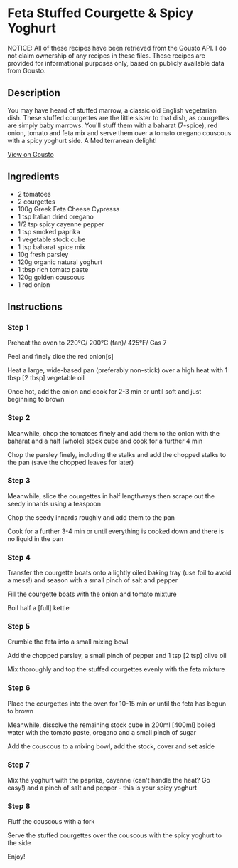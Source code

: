 # Feta Stuffed Courgette & Spicy Yoghurt

NOTICE: All of these recipes have been retrieved from the Gousto API. I do not claim ownership of any recipes in these files. These recipes are provided for informational purposes only, based on publicly available data from Gousto.

## Description

You may have heard of stuffed marrow, a classic old English vegetarian dish. These stuffed courgettes are the little sister to that dish, as courgettes are simply baby marrows. You'll stuff them with a baharat (7-spice), red onion, tomato and feta mix and serve them over a tomato oregano couscous with a spicy yoghurt side. A Mediterranean delight!

[View on Gousto](https://www.gousto.co.uk/recipes/cookbook/feta-stuffed-courgette-spicy-yoghurt)

## Ingredients

- 2 tomatoes
- 2 courgettes
- 100g Greek Feta Cheese Cypressa
- 1 tsp Italian dried oregano
- 1/2 tsp spicy cayenne pepper
- 1 tsp smoked paprika
- 1 vegetable stock cube
- 1 tsp baharat spice mix
- 10g fresh parsley 
- 120g organic natural yoghurt
- 1 tbsp rich tomato paste
- 120g golden couscous
- 1 red onion

## Instructions


### Step 1

Preheat the oven to 220&deg;C/ 200&deg;C (fan)/ 425&deg;F/ Gas 7


Peel and finely dice the red onion<span class="text-danger">[s]</span>


Heat a large, wide-based pan (preferably non-stick) over a high heat with 1 tbsp<span class="text-danger"> [2 tbsp]</span> vegetable oil


Once hot, add the onion and cook for 2-3 min or until soft and just beginning to brown


### Step 2

Meanwhile, chop the tomatoes finely and add them to the onion with the baharat and a half <span class="text-danger">[whole]</span> stock cube and cook for a further 4 min


Chop the parsley finely, including the&nbsp;stalks and add the chopped stalks to the pan (save the chopped leaves for later)


### Step 3

Meanwhile, slice the courgettes in half lengthways then scrape out the seedy innards&nbsp;using a teaspoon


Chop the seedy innards roughly and add them to the pan&nbsp;


Cook for a further 3-4 min or until everything is cooked down and there is no liquid in the pan


### Step 4

Transfer the courgette boats onto a lightly oiled baking tray (use foil to avoid a mess!) and season with a small pinch of salt and pepper


Fill the courgette boats with the onion and tomato mixture&nbsp;


Boil half a <span class="text-danger">[full]</span> kettle


### Step 5

Crumble the feta into a small mixing bowl


Add the chopped parsley, a small pinch of&nbsp;pepper and 1 tsp <span class="text-danger">[2 tsp]</span> olive oil


Mix thoroughly and top the stuffed courgettes evenly with the feta mixture


### Step 6

Place the courgettes into the oven for 10-15 min or until the feta has begun to brown


Meanwhile, dissolve the remaining stock cube in 200ml <span class="text-danger">[400ml]</span> boiled water with the tomato paste, oregano and a small pinch of sugar&nbsp;


Add the couscous to a mixing bowl, add the stock, cover and set aside


### Step 7

Mix the yoghurt with the paprika, cayenne (can't handle the heat? Go easy!)&nbsp;and a pinch of salt and pepper - this is your spicy yoghurt

### Step 8

Fluff the couscous with a fork


Serve the stuffed courgettes over the couscous with the spicy yoghurt to the side


Enjoy!


